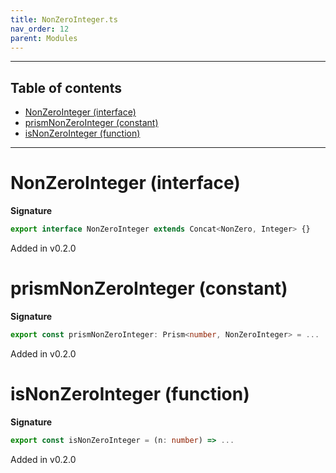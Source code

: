 ```yaml
---
title: NonZeroInteger.ts
nav_order: 12
parent: Modules
---
```


---

<h2 class="text-delta">Table of contents</h2>

- [NonZeroInteger (interface)](#nonzerointeger-interface)
- [prismNonZeroInteger (constant)](#prismnonzerointeger-constant)
- [isNonZeroInteger (function)](#isnonzerointeger-function)

---

# NonZeroInteger (interface)

**Signature**

```ts
export interface NonZeroInteger extends Concat<NonZero, Integer> {}
```

Added in v0.2.0

# prismNonZeroInteger (constant)

**Signature**

```ts
export const prismNonZeroInteger: Prism<number, NonZeroInteger> = ...
```

Added in v0.2.0

# isNonZeroInteger (function)

**Signature**

```ts
export const isNonZeroInteger = (n: number) => ...
```

Added in v0.2.0
